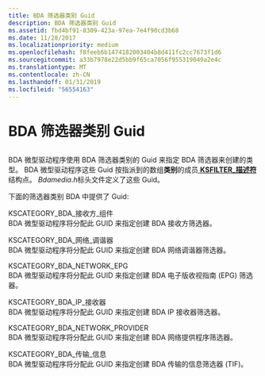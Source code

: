 ```yaml
---
title: BDA 筛选器类别 Guid
description: BDA 筛选器类别 Guid
ms.assetid: fbd4bf91-8309-423a-97ea-7e4f90cd3b68
ms.date: 11/28/2017
ms.localizationpriority: medium
ms.openlocfilehash: f8feeb6b1474182003404b8d411fc2cc7673f1d6
ms.sourcegitcommit: a33b7978e22d5bb9f65ca7056f955319049a2e4c
ms.translationtype: MT
ms.contentlocale: zh-CN
ms.lasthandoff: 01/31/2019
ms.locfileid: "56554163"
---
```

# <a name="bda-filter-category-guids"></a>BDA 筛选器类别 Guid


## <span id="ddk_bda_filter_category_guids_ks"></span><span id="DDK_BDA_FILTER_CATEGORY_GUIDS_KS"></span>


BDA 微型驱动程序使用 BDA 筛选器类别的 Guid 来指定 BDA 筛选器来创建的类型。 BDA 微型驱动程序这些 Guid 按指派到的数组**类别**的成员[ **KSFILTER\_描述符**](https://msdn.microsoft.com/library/windows/hardware/ff562553)结构点。 *Bdamedia.h*标头文件定义了这些 Guid。

下面的筛选器类别 BDA 中提供了 Guid:

<span id="KSCATEGORY_BDA_RECEIVER_COMPONENT"></span><span id="kscategory_bda_receiver_component"></span>KSCATEGORY\_BDA\_接收方\_组件  
BDA 微型驱动程序将分配此 GUID 来指定创建 BDA 接收方筛选器。

<span id="KSCATEGORY_BDA_NETWORK_TUNER"></span><span id="kscategory_bda_network_tuner"></span>KSCATEGORY\_BDA\_网络\_调谐器  
BDA 微型驱动程序将分配此 GUID 来指定创建 BDA 网络调谐器筛选器。

<span id="KSCATEGORY_BDA_NETWORK_EPG"></span><span id="kscategory_bda_network_epg"></span>KSCATEGORY\_BDA\_NETWORK\_EPG  
BDA 微型驱动程序将分配此 GUID 来指定创建 BDA 电子版收视指南 (EPG) 筛选器。

<span id="KSCATEGORY_BDA_IP_SINK"></span><span id="kscategory_bda_ip_sink"></span>KSCATEGORY\_BDA\_IP\_接收器  
BDA 微型驱动程序将分配此 GUID 来指定创建 BDA IP 接收器筛选器。

<span id="KSCATEGORY_BDA_NETWORK_PROVIDER"></span><span id="kscategory_bda_network_provider"></span>KSCATEGORY\_BDA\_NETWORK\_PROVIDER  
BDA 微型驱动程序将分配此 GUID 来指定创建 BDA 网络提供程序筛选器。

<span id="KSCATEGORY_BDA_TRANSPORT_INFORMATION"></span><span id="kscategory_bda_transport_information"></span>KSCATEGORY\_BDA\_传输\_信息  
BDA 微型驱动程序将分配此 GUID 来指定创建 BDA 传输的信息筛选器 (TIF)。

 

 





